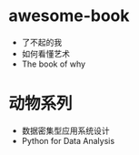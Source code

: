 # awesome-book

* 了不起的我
* 如何看懂艺术
* The book of why

# 动物系列
* 数据密集型应用系统设计
* Python for Data Analysis
